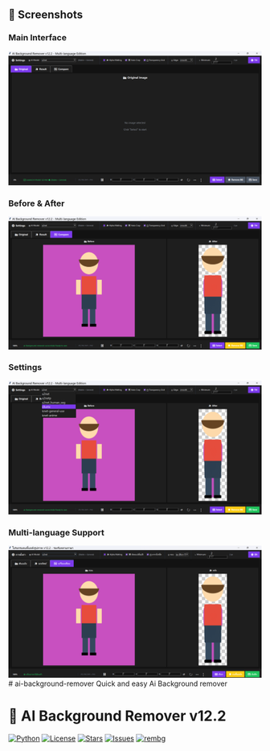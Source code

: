 ## 📸 Screenshots

### Main Interface
![Main Interface](screenshots/main-interface.png)

### Before & After
![Comparison](screenshots/before-after.png)

### Settings
![Settings](screenshots/settings.png)

### Multi-language Support
![Languages](screenshots/multilang.png)# ai-background-remover
Quick and easy Ai Background remover

# 🎨 AI Background Remover v12.2

[![Python](https://img.shields.io/badge/Python-3.8+-blue.svg)](https://www.python.org/)
[![License](https://img.shields.io/badge/License-MIT-green.svg)](LICENSE)
[![Stars](https://img.shields.io/github/stars/YOUR_USERNAME/ai-background-remover?style=social)](https://github.com/YOUR_USERNAME/ai-background-remover/stargazers)
[![Issues](https://img.shields.io/github/issues/YOUR_USERNAME/ai-background-remover)](https://github.com/YOUR_USERNAME/ai-background-remover/issues)
[![rembg](https://img.shields.io/badge/rembg-2.0+-orange.svg)](https://github.com/danielgatis/rembg)
